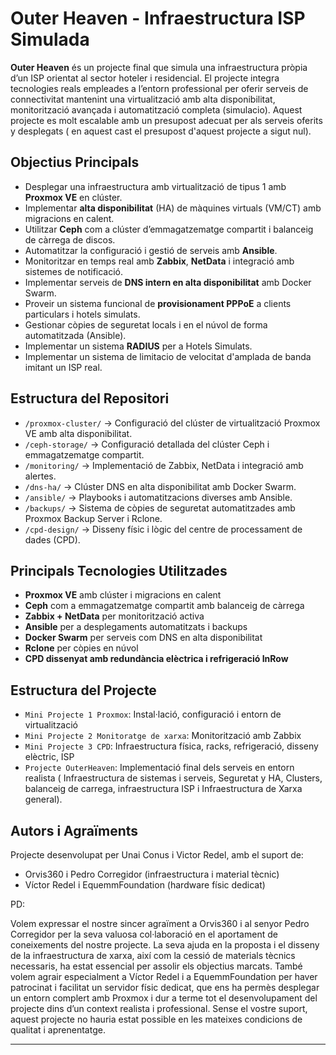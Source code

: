 # Outer Heaven - Infraestructura ISP Simulada

**Outer Heaven** és un projecte final que simula una infraestructura pròpia d’un ISP orientat al sector hoteler i residencial. El projecte integra tecnologies reals empleades a l’entorn professional per oferir serveis de connectivitat mantenint una virtualització amb alta disponibilitat, monitorització avançada i automatització completa (simulacio). Aquest projecte es molt escalable amb un presupost adecuat per als serveis oferits y desplegats ( en aquest cast el presupost d'aquest projecte a sigut nul).

## Objectius Principals

- Desplegar una infraestructura amb virtualització de tipus 1 amb **Proxmox VE** en clúster.
- Implementar **alta disponibilitat** (HA) de màquines virtuals (VM/CT) amb migracions en calent.
- Utilitzar **Ceph** com a clúster d’emmagatzematge compartit i balanceig de càrrega de discos.
- Automatitzar la configuració i gestió de serveis amb **Ansible**.
- Monitoritzar en temps real amb **Zabbix**, **NetData** i integració amb sistemes de notificació.
- Implementar serveis de **DNS intern en alta disponibilitat** amb Docker Swarm.
- Proveir un sistema funcional de **provisionament PPPoE** a clients particulars i hotels simulats.
- Gestionar còpies de seguretat locals i en el núvol de forma automatitzada (Ansible).
- Implementar un sistema **RADIUS** per a Hotels Simulats.
- Implementar un sistema de limitacio de velocitat d'amplada de banda imitant un ISP real.

## Estructura del Repositori

- `/proxmox-cluster/` → Configuració del clúster de virtualització Proxmox VE amb alta disponibilitat.
- `/ceph-storage/` → Configuració detallada del clúster Ceph i emmagatzematge compartit.
- `/monitoring/` → Implementació de Zabbix, NetData i integració amb alertes.
- `/dns-ha/` → Clúster DNS en alta disponibilitat amb Docker Swarm.
- `/ansible/` → Playbooks i automatitzacions diverses amb Ansible.
- `/backups/` → Sistema de còpies de seguretat automatitzades amb Proxmox Backup Server i Rclone.
- `/cpd-design/` → Disseny físic i lògic del centre de processament de dades (CPD).

## Principals Tecnologies Utilitzades

- **Proxmox VE** amb clúster i migracions en calent
- **Ceph** com a emmagatzematge compartit amb balanceig de càrrega
- **Zabbix + NetData** per monitorització activa
- **Ansible** per a desplegaments automatitzats i backups
- **Docker Swarm** per serveis com DNS en alta disponibilitat
- **Rclone** per còpies en núvol
- **CPD dissenyat amb redundància elèctrica i refrigeració InRow**

## Estructura del Projecte

- `Mini Projecte 1 Proxmox`: Instal·lació, configuració i entorn de virtualització
- `Mini Projecte 2 Monitoratge de xarxa`: Monitorització amb Zabbix
- `Mini Projecte 3 CPD`: Infraestructura física, racks, refrigeració, disseny elèctric, ISP
- `Projecte OuterHeaven`: Implementació final dels serveis en entorn realista ( Infraestructura de sistemas i serveis, Seguretat y HA, Clusters,
balanceig de carrega, infraestructura ISP i Infraestructura de Xarxa general).

## Autors i Agraïments

Projecte desenvolupat per Unai Conus i Victor Redel, amb el suport de:

- Orvis360 i Pedro Corregidor (infraestructura i material tècnic)
- Víctor Redel i EquemmFoundation (hardware físic dedicat)

PD:

Volem expressar el nostre sincer agraïment a Orvis360 i al senyor Pedro Corregidor per la seva valuosa col·laboració en el aportament de coneixements del nostre projecte. La seva ajuda en la proposta i el disseny de la infraestructura de xarxa, així com la cessió de materials tècnics necessaris, ha estat essencial per assolir els objectius marcats.
També volem agrair especialment a Víctor Redel i a EquemmFoundation per haver patrocinat i facilitat un servidor físic dedicat, que ens ha permès desplegar un entorn complert amb Proxmox i dur a terme tot el desenvolupament del projecte dins d’un context realista i professional.
Sense el vostre suport, aquest projecte no hauria estat possible en les mateixes condicions de qualitat i aprenentatge.

---
